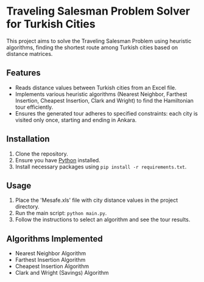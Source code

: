 # Traveling Salesman Problem Solver for Turkish Cities

This project aims to solve the Traveling Salesman Problem using heuristic algorithms, finding the shortest route among Turkish cities based on distance matrices.

## Features

- Reads distance values between Turkish cities from an Excel file.
- Implements various heuristic algorithms (Nearest Neighbor, Farthest Insertion, Cheapest Insertion, Clark and Wright) to find the Hamiltonian tour efficiently.
- Ensures the generated tour adheres to specified constraints: each city is visited only once, starting and ending in Ankara.

## Installation

1. Clone the repository.
2. Ensure you have [Python](https://www.python.org/) installed.
3. Install necessary packages using `pip install -r requirements.txt`.

## Usage

1. Place the 'Mesafe.xls' file with city distance values in the project directory.
2. Run the main script: `python main.py`.
3. Follow the instructions to select an algorithm and see the tour results.

## Algorithms Implemented

- Nearest Neighbor Algorithm
- Farthest Insertion Algorithm
- Cheapest Insertion Algorithm
- Clark and Wright (Savings) Algorithm

